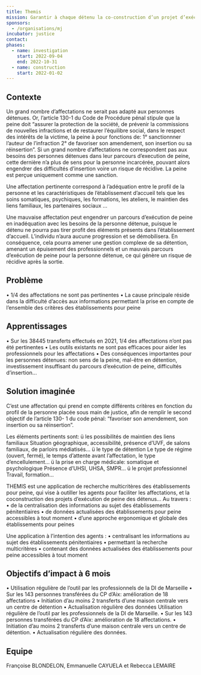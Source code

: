 ```yaml
---
title: Themis
mission: Garantir à chaque détenu la co-construction d’un projet d’exécution depeine maximisant les chances d’insertion ou de réinsertion.
sponsors:
  - /organisations/mj
incubator: justice
contact: 
phases:
  - name: investigation
    start: 2022-09-04
    end: 2022-10-31
  - name: construction
    start: 2022-01-02
---
```

## Contexte
Un grand nombre d’affectations ne serait pas adapté aux personnes détenues. Or, l’article 130-1 du Code
de Procédure pénal stipule que la peine doit “assurer la protection de la société, de prévenir la
commissions de nouvelles infractions et de restaurer l’équilibre social, dans le respect des intérêts de la
victime, la peine à pour fonctions de:
1° sanctionnner l’auteur de l’infraction
2° de favoriser son amendement, son insertion ou sa réinsertion”.
Si un grand nombre d’affectations ne correspondent pas aux besoins des personnes détenues dans leur
parcours d’execution de peine, cette dernière n’a plus de sens pour la personne incarcérée, pouvant
alors engendrer des difficultés d’insertion voire un risque de récidive. La peine est perçue uniquement
comme une sanction.

Une affectation pertinente correspond à l’adéquation entre le profil de la personne et les caractéristiques de
l’établissement d’accueil tels que les soins somatiques, psychiques, les formations, les ateliers, le maintien des liens
familiaux, les partenaires sociaux ...

Une mauvaise affectation peut engendrer un parcours d’exécution de peine en inadéquation avec les besoins de la
personne détenue, puisque le détenu ne pourra pas tirer profit des éléments présents dans l’établissement d’accueil.
L’individu n’aura aucune progression et se démobilisera. En conséquence, cela pourra amener une gestion complexe
de sa détention, amenant un épuisement des professionnels et un mauvais parcours d’exécution de peine pour la
personne détenue, ce qui génère un risque de récidive après la sortie.

## Problème
• 1/4 des affectations ne sont pas pertinentes
• La cause principale réside dans la difficulté d’accès aux informations permettant la
prise en compte de l’ensemble des critères des établissements pour peine

## Apprentissages
• Sur les 38445 transferts effectués en 2021, 1/4 des affectations n’ont pas été
pertinentes
• Les outils existants ne sont pas efficaces pour aider les professionnels pour les
affectations
• Des conséquences importantes pour les personnes détenues: non sens de la peine,
mal-être en détention, investissement insuffisant du parcours d’exécution de peine,
difficultés d’insertion...

## Solution imaginée
C’est une affectation qui prend en compte différents critères en fonction du profil de la
personne placée sous main de justice, afin de remplir le second objectif de l’article 130-
1 du code pénal: “favoriser son amendement, son insertion ou sa réinsertion”.

Les éléments pertinents sont:
ü les possibilités de maintien des liens familiaux
Situation géographique, accessibilité, présence d’UVF, de salons familiaux, de parloirs médiatisés...
ü le type de détention
Le type de régime (ouvert, fermé), le temps d’attente avant l’affectation, le type d’encellulement...
ü la prise en charge médicale: somatique et psychologique
Présence d’UHSI, UHSA, SMPR...
ü le projet professionnel
Travail, formation...

THEMIS est une application de recherche multicritères
des établissements pour peine, qui vise à outiller les
agents pour faciliter les affectations, et la coconstruction des projets d’exécution de peine des
détenus...
Au travers :
• de la centralisation des informations au sujet des
établissements pénitentiaires
• de données actualisées des établissements pour
peine accessibles à tout moment
• d’une approche ergonomique et globale des
établissements pour peines

Une application à l’intention des agents :
• centralisant les informations au sujet des établissements pénitentiaires
• permettant la recherche multicritères
• contenant des données actualisées des établissements pour peine accessibles à tout
moment

## Objectifs d’impact à 6 mois
• Utilisation régulière de l’outil par les professionnels de la DI de Marseille
• Sur les 143 personnes transférées du CP d’Aix: amélioration de 18 affectations
• Initiation d’au moins 2 transferts d’une maison centrale vers un centre de détention
• Actualisation régulière des données
Utilisation régulière de l’outil par les
professionnels de la DI de Marseille.
• Sur les 143 personnes transférées du CP
d’Aix: amélioration de 18 affectations.
• Initiation d’au moins 2 transferts d’une
maison centrale vers un centre de
détention.
• Actualisation régulière des données.

## Equipe
Françoise BLONDELON, Emmanuelle CAYUELA et Rebecca LEMAIRE
